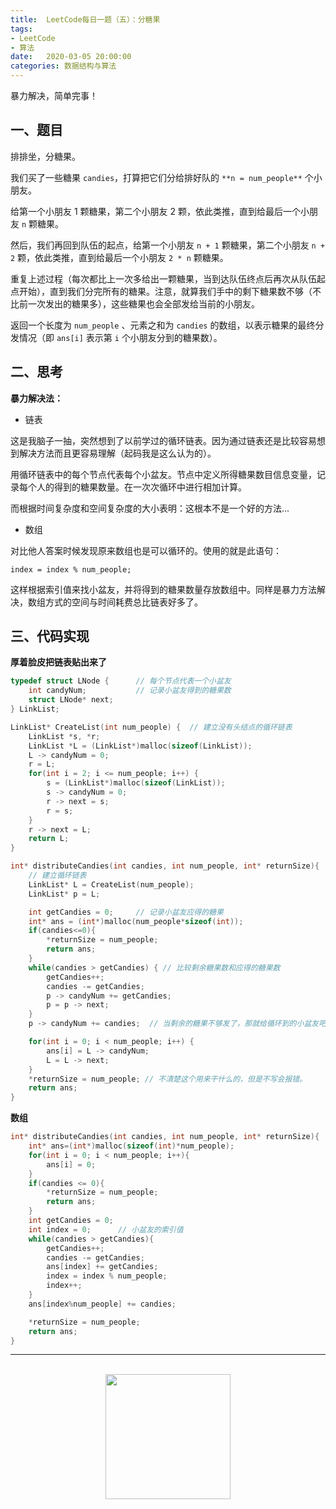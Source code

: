 ```yaml
---
title:  LeetCode每日一题（五）：分糖果
tags:
- LeetCode
- 算法
date:   2020-03-05 20:00:00
categories: 数据结构与算法
---
```


暴力解决，简单完事！

## 一、题目

排排坐，分糖果。

我们买了一些糖果 `candies`，打算把它们分给排好队的 `**n = num_people**` 个小朋友。

给第一个小朋友 1 颗糖果，第二个小朋友 2 颗，依此类推，直到给最后一个小朋友 `n` 颗糖果。

然后，我们再回到队伍的起点，给第一个小朋友 `n + 1` 颗糖果，第二个小朋友 `n + 2` 颗，依此类推，直到给最后一个小朋友 `2 * n` 颗糖果。

重复上述过程（每次都比上一次多给出一颗糖果，当到达队伍终点后再次从队伍起点开始），直到我们分完所有的糖果。注意，就算我们手中的剩下糖果数不够（不比前一次发出的糖果多），这些糖果也会全部发给当前的小朋友。

返回一个长度为 `num_people` 、元素之和为 `candies` 的数组，以表示糖果的最终分发情况（即 `ans[i]` 表示第 `i` 个小朋友分到的糖果数）。


## 二、思考

**暴力解决法：**

* 链表

这是我脑子一抽，突然想到了以前学过的循环链表。因为通过链表还是比较容易想到解决方法而且更容易理解（起码我是这么认为的）。

用循环链表中的每个节点代表每个小盆友。节点中定义所得糖果数目信息变量，记录每个人的得到的糖果数量。在一次次循环中进行相加计算。

而根据时间复杂度和空间复杂度的大小表明：这根本不是一个好的方法...

* 数组

对比他人答案时候发现原来数组也是可以循环的。使用的就是此语句：

`index = index % num_people;`

这样根据索引值来找小盆友，并将得到的糖果数量存放数组中。同样是暴力方法解决，数组方式的空间与时间耗费总比链表好多了。

## 三、代码实现

**厚着脸皮把链表贴出来了**

```c
typedef struct LNode {      // 每个节点代表一个小盆友
    int candyNum;           // 记录小盆友得到的糖果数
    struct LNode* next;
} LinkList;

LinkList* CreateList(int num_people) {  // 建立没有头结点的循环链表
    LinkList *s, *r;
    LinkList *L = (LinkList*)malloc(sizeof(LinkList));
    L -> candyNum = 0;
    r = L;
    for(int i = 2; i <= num_people; i++) {
        s = (LinkList*)malloc(sizeof(LinkList));
        s -> candyNum = 0;
        r -> next = s;
        r = s;
    }
    r -> next = L; 
    return L;
}

int* distributeCandies(int candies, int num_people, int* returnSize){
    // 建立循环链表
    LinkList* L = CreateList(num_people);
    LinkList* p = L;

    int getCandies = 0;     // 记录小盆友应得的糖果
    int* ans = (int*)malloc(num_people*sizeof(int));
    if(candies<=0){
        *returnSize = num_people;
        return ans;
    }
    while(candies > getCandies) { // 比较剩余糖果数和应得的糖果数
        getCandies++;
        candies -= getCandies;
        p -> candyNum += getCandies;
        p = p -> next;
    }   
    p -> candyNum += candies;  // 当剩余的糖果不够发了，那就给循环到的小盆友吧

    for(int i = 0; i < num_people; i++) { 
        ans[i] = L -> candyNum;
        L = L -> next;
    }
    *returnSize = num_people; // 不清楚这个用来干什么的，但是不写会报错。
    return ans;
}
```

**数组**

```c
int* distributeCandies(int candies, int num_people, int* returnSize){
    int* ans=(int*)malloc(sizeof(int)*num_people);
    for(int i = 0; i < num_people; i++){
        ans[i] = 0;
    }
    if(candies <= 0){
        *returnSize = num_people;
        return ans;
    }
    int getCandies = 0;
    int index = 0;      // 小盆友的索引值
    while(candies > getCandies){
        getCandies++;
        candies -= getCandies;
        ans[index] += getCandies;
        index = index % num_people;
        index++;
    }
    ans[index%num_people] += candies;

    *returnSize = num_people;
    return ans;
}
```

<div align="center">
    <hr style="height:1px;"/>
    <br>
    <img width="200px" src="https://runcoderhang.github.io/thumbnails/wxgzh-hang.png"></img>
</div>